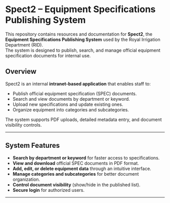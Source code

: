 # Spect2 – Equipment Specifications Publishing System

This repository contains resources and documentation for **Spect2**, the **Equipment Specifications Publishing System** used by the Royal Irrigation Department (RID).  
The system is designed to publish, search, and manage official equipment specification documents for internal use.

## Overview
Spect2 is an internal **intranet-based application** that enables staff to:
- Publish official equipment specification (SPEC) documents.
- Search and view documents by department or keyword.
- Upload new specifications and update existing ones.
- Organize equipment into categories and subcategories.

The system supports PDF uploads, detailed metadata entry, and document visibility controls.

---

## System Features
- **Search by department or keyword** for faster access to specifications.
- **View and download** official SPEC documents in PDF format.
- **Add, edit, or delete equipment data** through an intuitive interface.
- **Manage categories and subcategories** for better document organization.
- **Control document visibility** (show/hide in the published list).
- **Secure login** for authorized users.

---
